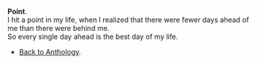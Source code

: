 **Point**.  
I hit a point in my life, when I realized that there were fewer days ahead of me than there were behind me.  
So every single day ahead is the best day of my life.  

- <a href="https://kushalsamant.github.io/anthology.html">Back to Anthology</a>.  